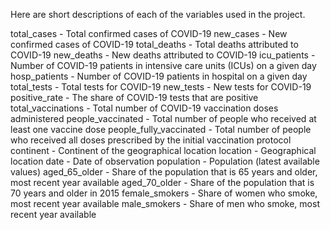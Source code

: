 Here are short descriptions of each of the variables used in the project.

total_cases -	Total confirmed cases of COVID-19
new_cases -	New confirmed cases of COVID-19
total_deaths - Total deaths attributed to COVID-19
new_deaths	- New deaths attributed to COVID-19
icu_patients	- Number of COVID-19 patients in intensive care units (ICUs) on a given day
hosp_patients	- Number of COVID-19 patients in hospital on a given day
total_tests	- Total tests for COVID-19
new_tests -	New tests for COVID-19 
positive_rate - The share of COVID-19 tests that are positive
total_vaccinations - Total number of COVID-19 vaccination doses administered
people_vaccinated - Total number of people who received at least one vaccine dose
people_fully_vaccinated - Total number of people who received all doses prescribed by the initial vaccination protocol
continent - Continent of the geographical location
location - Geographical location
date -	Date of observation
population - Population (latest available values)
aged_65_older	- Share of the population that is 65 years and older, most recent year available
aged_70_older	- Share of the population that is 70 years and older in 2015
female_smokers - Share of women who smoke, most recent year available
male_smokers - Share of men who smoke, most recent year available
